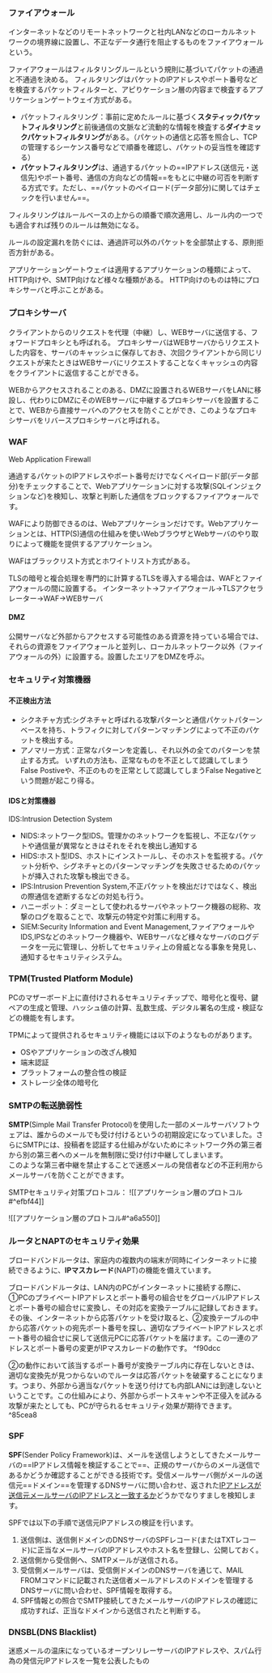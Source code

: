 ### ファイアウォール
インターネットなどのリモートネットワークと社内LANなどのローカルネットワークの境界線に設置し、不正なデータ通行を阻止するものをファイアウォールという。

ファイアウォールはフィルタリングルールという規則に基づいてパケットの通過と不通過を決める。
フィルタリングはパケットのIPアドレスやポート番号などを検査するパケットフィルターと、アピりケーション層の内容まで検査するアプリケーションゲートウェイ方式がある。
- パケットフィルタリング：事前に定めたルールに基づく**スタティックパケットフィルタリング**と前後通信の文脈など流動的な情報を検査する**ダイナミックパケットフィルタリング**がある。（パケットの通信と応答を照合し、TCPの管理するシーケンス番号などで順番を確認し、パケットの妥当性を確認する）
- **パケットフィルタリング**は、通過するパケットの==IPアドレス(送信元・送信先)やポート番号、通信の方向などの情報==をもとに中継の可否を判断する方式です。ただし、==パケットのペイロード(データ部分)に関してはチェックを行いません==。

フィルタリングはルールベースの上からの順番で順次適用し、ルール内の一つでも適合すれば残りのルールは無効になる。

ルールの設定漏れを防ぐには、通過許可以外のパケットを全部禁止する、原則拒否方針がある。

アプリケーションゲートウェイは適用するアプリケーションの種類によって、HTTP向けや、SMTP向けなど様々な種類がある。
HTTP向けのものは特にプロキシサーバと呼ぶことがある。
### プロキシサーバ
クライアントからのリクエストを代理（中継）し、WEBサーバに送信する、フォワードプロキシとも呼ばれる。
プロキシサーバはWEBサーバからリクエストした内容を、サーバのキャッシュに保存しておき、次回クライアントから同じリクエストが来たときはWEBサーバにリクエストすることなくキャッシュの内容をクライアントに返信することができる。

WEBからアクセスされることのある、DMZに設置されるWEBサーバをLANに移設し、代わりにDMZにそのWEBサーバに中継するプロキシサーバを設置することで、WEBから直接サーバへのアクセスを防ぐことができ、このようなプロキシサーバをリバースプロキシサーバと呼ばれる。

### WAF
Web Application Firewall

通過するパケットのIPアドレスやポート番号だけでなくペイロード部(データ部分)をチェックすることで、Webアプリケーションに対する攻撃(SQLインジェクションなど)を検知し、攻撃と判断した通信をブロックするファイアウォールです。

WAFにより防御できるのは、Webアプリケーションだけです。Webアプリケーションとは、HTTP(S)通信の仕組みを使いWebブラウザとWebサーバのやり取りによって機能を提供するアプリケーション。

WAFはブラックリスト方式とホワイトリスト方式がある。

TLSの暗号と複合処理を専門的に計算するTLSを導入する場合は、WAFとファイアウォールの間に設置する。
インターネット->ファイアウォール->TLSアクセラレーター->WAF->WEBサーバ


#### DMZ
公開サーバなど外部からアクセスする可能性のある資源を持っている場合では、それらの資源をファイアウォールと並列し、ローカルネットワーク以外（ファイアウォールの外）に設置する。設置したエリアをDMZを呼ぶ。

### セキュリティ対策機器

#### 不正検出方法
- シクネチャ方式:シグネチャと呼ばれる攻撃パターンと通信パケットパターンベースを持ち、トラフィクに対してパターンマッチングによって不正のパケットを検出する。
- アノマリー方式：正常なパターンを定義し、それ以外の全てのパターンを禁止する方式。
いずれの方法も、正常なものを不正として認識してしまうFalse Postiveや、不正のものを正常として認識してしまうFalse Negativeという問題が起こり得る。

#### IDSと対策機器
IDS:Intrusion Detection System
- NIDS:ネットワーク型IDS。管理かのネットワークを監視し、不正なパケットや通信量が異常なときはそれをそれを検出し通知する
- HIDS:ホスト型IDS、ホストにインストールし、そのホストを監視する。パケット分析や、シグネチャとのパターンマッチングを失敗させるためのパケットが挿入された攻撃も検出できる。
- IPS:Intrusion Prevention System,不正パケットを検出だけではなく、検出の際通信を遮断するなどの対処も行う。
- ハニーポット：ダミーとして使われるサーバやネットワーク機器の総称、攻撃のログを取ることで、攻撃元の特定や対策に利用する。
- SIEM:Security Information and Event Management,ファイアウォールや IDS,IPSなどのネットワーク機器や、WEBサーバなど様々なサーバのログデータを一元に管理し、分析してセキュリティ上の脅威となる事象を発見し、通知するセキュリティシステム。

### **TPM**(Trusted Platform Module)
 PCのマザーボード上に直付けされるセキュリティチップで、暗号化と復号、鍵ペアの生成と管理、ハッシュ値の計算、乱数生成、デジタル署名の生成・検証などの機能を有します。  
  
TPMによって提供されるセキュリティ機能には以下のようなものがあります。

- OSやアプリケーションの改ざん検知
- 端末認証
- プラットフォームの整合性の検証
- ストレージ全体の暗号化


### SMTPの転送脆弱性
**SMTP**(Simple Mail Transfer Protocol)を使用した一部のメールサーバソフトウェアは、誰からのメールでも受け付けるというの初期設定になっていました。さらにSMTPには、投稿者を認証する仕組みがないためにネットワーク外の第三者から別の第三者へのメールを無制限に受け付け中継してしまいます。  
このような第三者中継を禁止することで迷惑メールの発信者などの不正利用からメールサーバを防ぐことができます。

SMTPセキュリティ対策プロトコル：
![[アプリケーション層のプロトコル#^efbf44]]

![[アプリケーション層のプロトコル#^a6a550]]
### ルータとNAPTのセキュリティ効果
ブロードバンドルータは、家庭内の複数内の端末が同時にインターネットに接続できるように、**IPマスカレード**(NAPT)の機能を備えています。  
  
ブロードバンドルータは、LAN内のPCがインターネットに接続する際に、①PCのプライベートIPアドレスとポート番号の組合せをグローバルIPアドレスとポート番号の組合せに変換し、その対応を変換テーブルに記録しておきます。その後、インターネットから応答パケットを受け取ると、②変換テーブルの中から応答パケットの宛先ポート番号を探し、適切なプライベートIPアドレスとポート番号の組合せに戻して送信元PCに応答パケットを届けます。この一連のアドレスとポート番号の変更がIPマスカレードの動作です。   ^f90dcc
  
②の動作において該当するポート番号が変換テーブル内に存在しないときは、適切な変換先が見つからないのでルータは応答パケットを破棄することになります。つまり、外部から適当なパケットを送り付けても内部LANには到達しないということです。この仕組みにより、外部からポートスキャンや不正侵入を試みる攻撃が来たとしても、PCが守られるセキュリティ効果が期待できます。 ^85cea8

### SPF
**SPF**(Sender Policy Framework)は、メールを送信しようとしてきたメールサーバの==IPアドレス情報を検証することで==、正規のサーバからのメール送信であるかどうか確認することができる技術です。受信メールサーバ側がメールの送信元==ドメイン==を管理するDNSサーバに問い合わせ、返された<u>IPアドレスが送信元メールサーバのIPアドレスと一致するか</u>どうかでなりすましを検知します。  
  
SPFでは以下の手順で送信元IPアドレスの検証を行います。

1. 送信側は、送信側ドメインのDNSサーバのSPFレコード(またはTXTレコード)に正当なメールサーバのIPアドレスやホスト名を登録し、公開しておく。
2. 送信側から受信側へ、SMTPメールが送信される。
3. 受信側メールサーバは、受信側ドメインのDNSサーバを通じて、MAIL FROMコマンドに記載された送信者メールアドレスのドメインを管理するDNSサーバに問い合わせ、SPF情報を取得する。
4. SPF情報との照合でSMTP接続してきたメールサーバのIPアドレスの確認に成功すれば、正当なドメインから送信されたと判断する。

### DNSBL(DNS Blacklist)
迷惑メールの温床になっているオープンリレーサーバのIPアドレスや、スパム行為の発信元IPアドレスを一覧を公表したもの